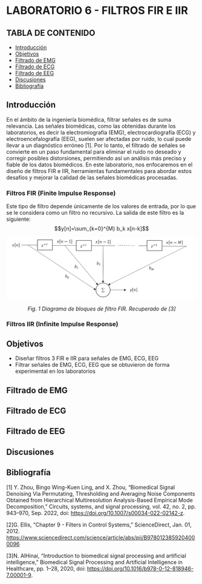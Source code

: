 # LABORATORIO 6 - FILTROS FIR E IIR
## TABLA DE CONTENIDO

* [Introducción](#introducción)
* [Objetivos](#objetivos)
* [Filtrado de EMG](#filtrado-de-emg)
* [Filtrado de ECG](#filtrado-de-ecg)
* [Filtrado de EEG](#filtrado-de-eeg)
* [Discusiones](#discusiones)
* [Bibliografía](#bibliografía)

## Introducción

En el ámbito de la ingeniería biomédica, filtrar señales es de suma relevancia. Las señales biomédicas, como las obtenidas durante los laboratorios, es decir la electromiografía (EMG), electrocardiografía (ECG) y electroencefalografía (EEG), suelen ser afectadas por ruido, lo cual puede llevar a un diagnóstico erróneo [1]. Por lo tanto, el filtrado de señales se convierte en un paso fundamental para eliminar el ruido no deseado y corregir posibles distorsiones, permitiendo así un análisis más preciso y fiable de los datos biomédicos. 
En este laboratorio, nos enfocaremos en el diseño de filtros FIR e IIR, herramientas fundamentales para abordar estos desafíos y mejorar la calidad de las señales biomédicas procesadas.

### Filtros FIR (Finite Impulse Response)

Este tipo de filtro depende únicamente de los valores de entrada, por lo que se le considera como un filtro no recursivo. La salida de este filtro es la siguiente:
$$y[n]=\sum_{k=0}^{M} b_k x[n-k]$$

![image](https://github.com/sofia-is-a-panda/ISB_2024_G3/blob/main/ISB/Laboratorios/Laboratorio%206%20Filtros/Imagenes/Diagrama_de_bloques_FIR.png)   
<center><i>Fig. 1 Diagrama de bloques de filtro FIR. Recuperado de [3]</i></center>



### Filtros IIR (Infinite Impulse Response)

## Objetivos
* Diseñar filtros 3 FIR e IIR para señales de EMG, ECG, EEG
* Filtrar señales de EMG, ECG, EEG que se obtuvieron de forma experimental en los laboratorios

## Filtrado de EMG

## Filtrado de ECG

## Filtrado de EEG

## Discusiones

## Bibliografía
[1] Y. Zhou, Bingo Wing-Kuen Ling, and X. Zhou, “Biomedical Signal Denoising Via Permutating, Thresholding and Averaging Noise Components Obtained from Hierarchical Multiresolution Analysis-Based Empirical Mode Decomposition,” Circuits, systems, and signal processing, vol. 42, no. 2, pp. 943–970, Sep. 2022, doi: https://doi.org/10.1007/s00034-022-02142-z. <br>

[2]G. Ellis, “Chapter 9 - Filters in Control Systems,” ScienceDirect, Jan. 01, 2012. https://www.sciencedirect.com/science/article/abs/pii/B9780123859204000096 <br>

[3]N. AlHinai, “Introduction to biomedical signal processing and artificial intelligence,” Biomedical Signal Processing and Artificial Intelligence in Healthcare, pp. 1–28, 2020, doi: https://doi.org/10.1016/b978-0-12-818946-7.00001-9. <br>

